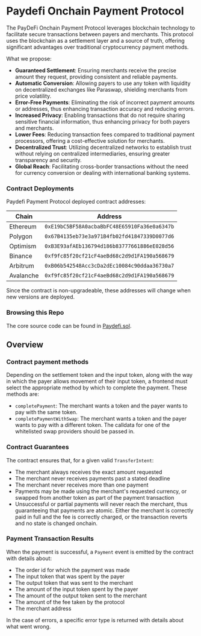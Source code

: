 # Paydefi Onchain Payment Protocol

The PayDeFi Onchain Payment Protocol leverages blockchain technology to facilitate secure transactions between payers and merchants. This protocol uses the blockchain as a settlement layer and a source of truth, offering significant advantages over traditional cryptocurrency payment methods.

What we propose:

- **Guaranteed Settlement**: Ensuring merchants receive the precise amount they request, providing consistent and reliable payments.
- **Automatic Conversion**: Allowing payers to use any token with liquidity on decentralized exchanges like Paraswap, shielding merchants from price volatility.
- **Error-Free Payments**: Eliminating the risk of incorrect payment amounts or addresses, thus enhancing transaction accuracy and reducing errors.
- **Increased Privacy**: Enabling transactions that do not require sharing sensitive financial information, thus enhancing privacy for both payers and merchants.
- **Lower Fees**: Reducing transaction fees compared to traditional payment processors, offering a cost-effective solution for merchants.
- **Decentralized Trust**: Utilizing decentralized networks to establish trust without relying on centralized intermediaries, ensuring greater transparency and security.
- **Global Reach**: Facilitating cross-border transactions without the need for currency conversion or dealing with international banking systems.

### Contract Deployments

Paydefi Payment Protocol deployed contract addresses:

| Chain     |  Address                                      |
|-----------|  -------------------------------------------- |
| Ethereum  |  `0xE19bC5BF58A0acbaBbFC48E65910Fa36e0a6347b` |
| Polygon   |  `0x67B4135eb73e3a971B4fb02fd41847339D0077d6` |
| Optimism  |  `0xB3E93afAEb136794d186b83777661886eE028d56` |
| Binance   |  `0xf9fc85f20cf21cF4aeBd68c2d9d1FA190a568679` |
| Arbitrum  |  `0xB06b542548Acc3cDa2dEc10084c90ddaa36730a7` |
| Avalanche |  `0xf9fc85f20cf21cF4aeBd68c2d9d1FA190a568679` |

Since the contract is non-upgradeable, these addresses will change when new
versions are deployed.

### Browsing this Repo

The core source code can be found in [Paydefi.sol](contracts/Paydefi.sol).

## Overview

### Contract payment methods

Depending on the settlement token and the input token, along with the way
in which the payer allows movement of their input token, a frontend must select
the appropriate method by which to complete the payment. These methods are:

- `completePayment`: The merchant wants a token and the payer wants to pay with the same token.
- `completePaymentWithSwap`: The merchant wants a token and the payer wants to pay with a different token. The calldata for one of the whitelisted swap providers should be passed in.

### Contract Guarantees

The contract ensures that, for a given valid `TransferIntent`:

- The merchant always receives the exact amount requested
- The merchant never receives payments past a stated deadline
- The merchant never receives more than one payment
- Payments may be made using the merchant's requested currency, or swapped from
  another token as part of the payment transaction
- Unsuccessful or partial payments will never reach the merchant, thus
  guaranteeing that payments are atomic. Either the merchant is correctly paid
  in full and the fee is correctly charged, or the transaction reverts and no
  state is changed onchain.


### Payment Transaction Results

When the payment is successful, a `Payment` event is emitted by the contract
with details about:

- The order id for which the payment was made
- The input token that was spent by the payer
- The output token that was sent to the merchant
- The amount of the input token spent by the payer
- The amount of the output token sent to the merchant
- The amount of the fee taken by the protocol
- The merchant address

In the case of errors, a specific error type is returned with details about what
went wrong.
